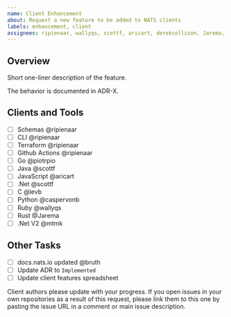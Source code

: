 ```yaml
---
name: Client Enhancement
about: Request a new feature to be added to NATS clients
labels: enhancement, client
assignees: ripienaar, wallyqs, scottf, aricart, derekcollison, Jarema, piotrpio, jnmoyne, bruth, levb, mtmk
---
```


## Overview

Short one-liner description of the feature.

The behavior is documented in ADR-X.

## Clients and Tools

 - [ ] Schemas @ripienaar
 - [ ] CLI @ripienaar
 - [ ] Terraform @ripienaar
 - [ ] Github Actions @ripienaar
 - [ ] Go @piotrpio
 - [ ] Java @scottf
 - [ ] JavaScript @aricart
 - [ ] .Net @scottf
 - [ ] C @levb
 - [ ] Python @caspervonb
 - [ ] Ruby @wallyqs
 - [ ] Rust @Jarema
 - [ ] .Net V2 @mtmk

## Other Tasks

 - [ ] docs.nats.io updated @bruth
 - [ ] Update ADR to `Implemented`
 - [ ] Update client features spreadsheet

Client authors please update with your progress. If you open issues in your own repositories as a result of this request, please link them to this one by pasting the issue URL in a comment or main issue description.

